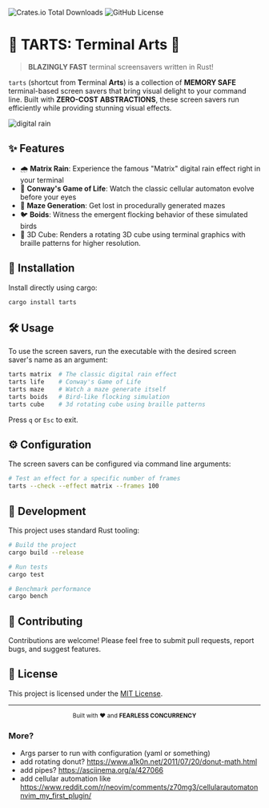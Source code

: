 ![Crates.io Total Downloads](https://img.shields.io/crates/d/tarts)
![GitHub License](https://img.shields.io/github/license/oiwn/tui-screen-savers-rs)

# 🦀 TARTS: Terminal Arts 🎨

> **BLAZINGLY FAST** terminal screensavers written in Rust!

`tarts` (shortcut from **T**erminal **Arts**) is a collection of **MEMORY SAFE** terminal-based screen savers that bring visual delight to your command line. Built with **ZERO-COST ABSTRACTIONS**, these screen savers run efficiently while providing stunning visual effects.

![digital rain](https://i.imgur.com/OPKC7Rb.png)

## ✨ Features

- 🌧️ **Matrix Rain**: Experience the famous "Matrix" digital rain effect right in your terminal
- 🧫 **Conway's Game of Life**: Watch the classic cellular automaton evolve before your eyes
- 🧩 **Maze Generation**: Get lost in procedurally generated mazes
- 🐦 **Boids**: Witness the emergent flocking behavior of these simulated birds
- 🧊 3D Cube: Renders a rotating 3D cube using terminal graphics with braille patterns for higher resolution.

## 🚀 Installation

Install directly using cargo:

```bash
cargo install tarts
```

## 🛠️ Usage

To use the screen savers, run the executable with the desired screen saver's name as an argument:

```bash
tarts matrix  # The classic digital rain effect
tarts life    # Conway's Game of Life
tarts maze    # Watch a maze generate itself
tarts boids   # Bird-like flocking simulation
tarts cube    # 3d rotating cube using braille patterns
```

Press `q` or `Esc` to exit.

## ⚙️ Configuration

The screen savers can be configured via command line arguments:

```bash
# Test an effect for a specific number of frames
tarts --check --effect matrix --frames 100
```

## 🧪 Development

This project uses standard Rust tooling:

```bash
# Build the project
cargo build --release

# Run tests
cargo test

# Benchmark performance
cargo bench
```

## 🤝 Contributing

Contributions are welcome! Please feel free to submit pull requests, report bugs, and suggest features.

## 📜 License

This project is licensed under the [MIT License](https://opensource.org/licenses/MIT).

---

<div align="center">
  <sub>Built with ❤️ and <strong>FEARLESS CONCURRENCY</strong></sub>
</div>


### More?

- Args parser to run with configuration (yaml or something)
- add rotating donut? https://www.a1k0n.net/2011/07/20/donut-math.html
- add pipes? https://asciinema.org/a/427066
- add cellular automation like https://www.reddit.com/r/neovim/comments/z70mg3/cellularautomatonnvim_my_first_plugin/
